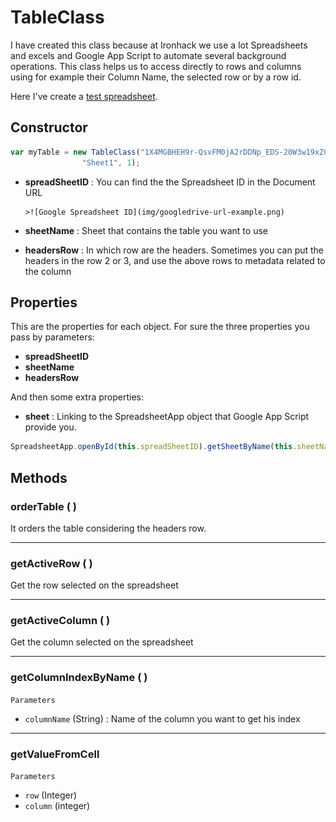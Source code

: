 # TableClass

I have created this class because at Ironhack we use a lot Spreadsheets and excels and Google App Script to automate several background operations. This class helps us to access directly to rows and columns using for example their Column Name, the selected row or by a row id. 

Here I've create a [test spreadsheet](https://docs.google.com/a/ironhack.com/spreadsheets/d/1X4MGBHEH9r-QsvFM0jA2rDDNp_EDS-20W3w19xZCcUI/edit#gid=0).

## Constructor

```javascript
var myTable = new TableClass("1X4MGBHEH9r-QsvFM0jA2rDDNp_EDS-20W3w19xZCcUI", 
                "Sheet1", 1);  
```

+ **spreadSheetID** : You can find the the Spreadsheet ID in the Document URL

      >![Google Spreadsheet ID](img/googledrive-url-example.png)

+ **sheetName** : Sheet that contains the table you want to use

+ **headersRow** : In which row are the headers. Sometimes you can put the headers in the row 2 or 3, and use the above rows to metadata related to the column


## Properties

This are the properties for each object. For sure the three properties you pass by parameters: 

+ **spreadSheetID**
+ **sheetName** 
+ **headersRow**

And then some extra properties:

+ **sheet** : Linking to the SpreadsheetApp object that Google App Script provide you.

```javascript
SpreadsheetApp.openById(this.spreadSheetID).getSheetByName(this.sheetName);
```

## Methods

### orderTable ( )

It orders the table considering the headers row. 


----------------
### getActiveRow ( )

Get the row selected on the spreadsheet

----------------
### getActiveColumn ( )

Get the column selected on the spreadsheet

----------------
### getColumnIndexByName ( )

```Parameters```

+ ```columnName``` (String) : Name of the column you want to get his index

----------------
### getValueFromCell


```Parameters```

  + ```row``` (Integer)
  + ```column``` (integer)